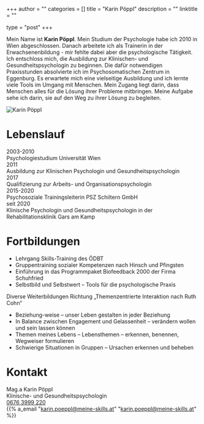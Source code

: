 +++
author = ""
categories = []
title = "Karin Pöppl"
description = ""
linktitle = ""
 
type = "post"
+++


Mein Name ist **Karin Pöppl**. Mein Studium der Psychologie habe ich 2010 in Wien abgeschlossen. Danach arbeitete ich als Trainerin in der Erwachsenenbildung - mir fehlte dabei aber die psychologische Tätigkeit. Ich entschloss mich, die Ausbildung zur Klinischen- und Gesundheitspsychologin zu beginnen. Die dafür notwendigen Praxisstunden absolvierte ich im Psychosomatischen Zentrum in Eggenburg. Es erwartete mich eine vielseitige Ausbildung und ich lernte viele Tools im Umgang mit Menschen.
Mein Zugang liegt darin, dass Menschen alles für die Lösung ihrer Probleme mitbringen. Meine Aufgabe sehe ich darin, sie auf den Weg zu ihrer Lösung zu begleiten.


![Karin Pöppl](/img/KarinPoeppl.webp "Karin Pöppl")

# Lebenslauf

<div class="table">
  <div class="table-row">
    <div class="table-cell">2003-2010</div>
    <div class="table-cell">Psychologiestudium Universität Wien</div>
  </div>
  <div class="table-row">
    <div class="table-cell">2011</div>
    <div class="table-cell">Ausbildung zur Klinischen Psychologin und Gesundheitspsychologin</div>
  </div>
<div class="table-row">
    <div class="table-cell">2017</div>
    <div class="table-cell">Qualifizierung zur Arbeits- und Organisationspsychologin</div>
  </div>
<div class="table-row">
    <div class="table-cell">2015-2020</div>
    <div class="table-cell">Psychosoziale Trainingsleiterin PSZ Schiltern GmbH</div>
  </div>
<div class="table-row">
    <div class="table-cell">seit 2020</div>
    <div class="table-cell">Klinische Psychologin und Gesundheitspsychologin in der Rehabilitationsklinik Gars am Kamp</div>
  </div>
</div>

# Fortbildungen

* Lehrgang Skills-Training des ÖDBT
* Gruppentraining sozialer Kompetenzen nach Hinsch und Pfingsten
* Einführung in das Programmpaket Biofeedback 2000 der Firma Schuhfried
* Selbstbild und Selbstwert – Tools für die psychologische Praxis

Diverse Weiterbildungen Richtung „Themenzentrierte Interaktion nach Ruth Cohn“

* Beziehung-weise – unser Leben gestalten in jeder Beziehung
* In Balance zwischen Engagement und Gelassenheit – verändern wollen und sein lassen können
* Themen meines Lebens – Lebensthemen – erkennen, benennen, Wegweiser formulieren
* Schwierige Situationen in Gruppen – Ursachen erkennen und beheben

# Kontakt

Mag.a Karin Pöppl <br>
Klinische- und Gesundheitspsychologin<br>
[<i class="fa fa-phone"></i> 0676 3999 220](tel:+436763999220)
<br>{{% a_email "karin.poeppl@meine-skills.at" "karin.poeppl@meine-skills.at" %}}